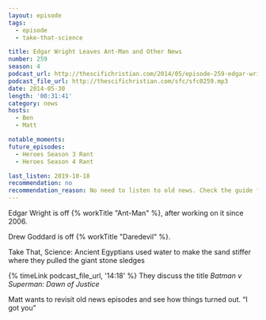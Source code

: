 ```yaml
---
layout: episode
tags:
  - episode
  - take-that-science

title: Edgar Wright Leaves Ant-Man and Other News
number: 259
season: 4
podcast_url: http://thescifichristian.com/2014/05/episode-259-edgar-wright-leaves-ant-man-and-other-news/
podcast_file_url: http://thescifichristian.com/sfc/sfc0259.mp3
date: 2014-05-30
length: '00:31:41'
category: news
hosts:
  - Ben
  - Matt

notable_moments: 
future_episodes:
  - Heroes Season 3 Rant
  - Heroes Season 4 Rant

last_listen: 2019-10-18
recommendation: no
recommendation_reason: No need to listen to old news. Check the guide for what's interesting in hindsight.
---
```

Edgar Wright is off {% workTitle "Ant-Man" %}, after working on it since 2006.

Drew Goddard is off {% workTitle "Daredevil" %}.

Take That, Science: Ancient Egyptians used water to make the sand stiffer where they pulled the giant stone sledges

{% timeLink podcast_file_url, '14:18' %} They discuss the title <i class='work-title'>Batman v Superman: Dawn of Justice</i>

Matt wants to revisit old news episodes and see how things turned out. <q class="archivist inline">I got you</q>